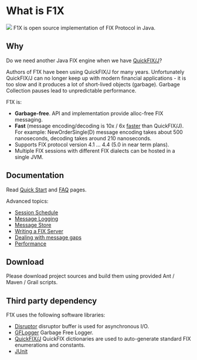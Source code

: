 # What is F1X #

![](https://github.com/andymalakov/f1x/wiki/logo.png) F1X is open source implementation of FIX Protocol in Java.

## Why ##

Do we need another Java FIX engine when we have [QuickFIX/J](http://www.quickfixj.org/)?

Authors of F1X have been using QuickFIX/J for many years. Unfortunately QuickFIX/J can no longer keep up with modern financial applications - it is too slow and it produces a lot of short-lived objects (garbage). Garbage Collection pauses lead to unpredictable performance.


F1X is:
  * **Garbage-free**. API and implementation provide alloc-free FIX messaging.
  * **Fast** (message encoding/decoding is 10x / 6x [faster](Performance) than QuickFIX/J). For example: NewOrderSingle(D) message encoding takes about 500 nanoseconds, decoding takes around 210 nanoseconds.
  * Supports FIX protocol version 4.1 ... 4.4 (5.0 in near term plans).
  * Multiple FIX sessions with different FIX dialects can be hosted in a single JVM.


## Documentation ##

Read [Quick Start](QuickStart) and [FAQ](FAQ) pages.

Advanced topics:

  * [Session Schedule](SessionSchedule)
  * [Message Logging](MessageLogging)
  * [Message Store](MessageStore)
  * [Writing a FIX Server](FixServer)
  * [Dealing with message gaps](MessageGaps)
  * [Performance](Performance)

## Download ##

Please download project sources and build them using provided Ant / Maven / Grail scripts.

## Third party dependency ##

F1X uses the following software libraries:
  * [Disruptor](http://lmax-exchange.github.io/disruptor/) disruptor buffer is used for asynchronous I/O.
  * [GFLogger](https://bitbucket.org/vladimir.dolzhenko/gflogger/wiki/Home) Garbage Free Logger.
  * [QuickFIX/J](http://www.quickfixj.org/) QuickFIX dictionaries are used to auto-generate standard FIX enumerations and constants.
  * [JUnit](http://junit.org/)


